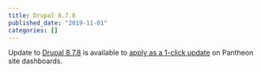 ```yaml
---
title: Drupal 8.7.8
published_date: "2019-11-01"
categories: []
---
```

Update to [Drupal 8.7.8](https://www.drupal.org/project/drupal/releases/8.7.8) is available to [apply as a 1-click update](/core-updates) on Pantheon site dashboards.
